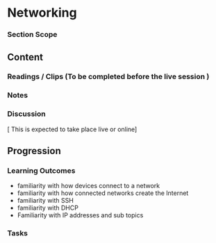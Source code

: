 # Networking    
### Section Scope  
## Content  
### Readings / Clips (To be completed before the live session )  
### Notes  
### Discussion  
[ This is expected to take place live or online]
## Progression  
### Learning Outcomes  
- familiarity with how devices connect to a network
- familiarity with how connected networks create the Internet
- familiarity with SSH
- familiarity with DHCP
- Familiarity with IP addresses and sub topics

### Tasks  
  

